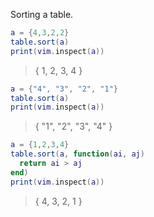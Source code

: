 Sorting a table.

```lua
a = {4,3,2,2}
table.sort(a)
print(vim.inspect(a))
```
> { 1, 2, 3, 4 }


```lua
a = {"4", "3", "2", "1"}
table.sort(a)
print(vim.inspect(a))
```
> { "1", "2", "3", "4" }


```lua
a = {1,2,3,4}
table.sort(a, function(ai, aj)
  return ai > aj
end)
print(vim.inspect(a))
```
> { 4, 3, 2, 1 }
